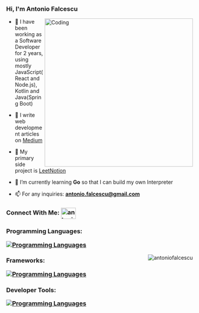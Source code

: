 <h3 align="left">Hi, I'm Antonio Falcescu</h3>

<img align="right" alt="Coding" width="400" src="https://cdn.dribbble.com/users/330915/screenshots/3587000/10_coding_dribbble.gif">

- 💼 I have been working as a Software Developer for 2 years, using mostly JavaScript(React and Node.js), Kotlin and Java(Spring Boot)

- 📝 I write web development articles on [Medium](https://medium.com/@antonio.falcescu)

- 🔭 My primary side project is [LeetNotion](https://github.com/antoniofalcescu/leetnotion-backend)

- 🌱 I’m currently learning **Go** so that I can build my own Interpreter

- 📫 For any inquiries: **antonio.falcescu@gmail.com**

<h3 align="left">
  Connect With Me:
  <a href="https://linkedin.com/in/antonio-falcescu" target="blank">
    <img align="center" 
      src="https://raw.githubusercontent.com/rahuldkjain/github-profile-readme-generator/master/src/images/icons/Social/linked-in-alt.svg" 
      alt="antonio-falcescu"
      height="30" width="40"       
    />
  </a>
</h3>

<h3 align="left">
  Programming Languages:

  [![Programming Languages](https://skillicons.dev/icons?i=kotlin,java,js,ts,swift,mysql,mongodb)]()

</h3>

<img align="right" src="https://github-readme-stats.vercel.app/api/top-langs?username=antoniofalcescu&show_icons=true&locale=en&layout=compact" alt="antoniofalcescu" />

<h3 align="left">
  Frameworks:

  [![Programming Languages](https://skillicons.dev/icons?i=react,nodejs,spring,tailwind,jest,threejs)]()

</h3>

<h3 align="left">
  Developer Tools:

  [![Programming Languages](https://skillicons.dev/icons?i=git,docker)]()

</h3>




